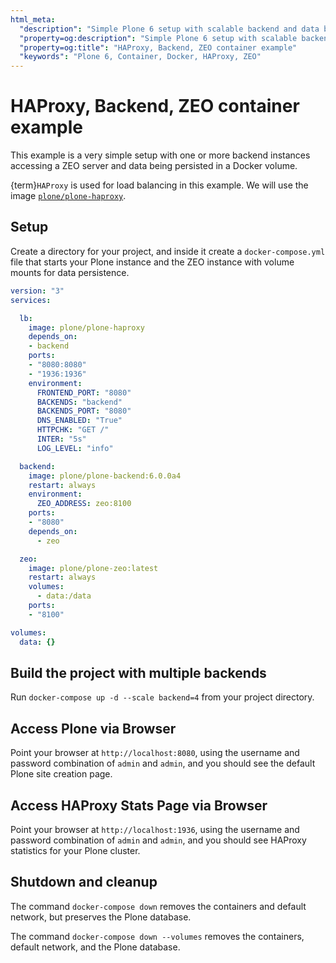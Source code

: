 ```yaml
---
html_meta:
  "description": "Simple Plone 6 setup with scalable backend and data being persisted in a ZEO volume."
  "property=og:description": "Simple Plone 6 setup with scalable backend and data being persisted in a ZEO volume."
  "property=og:title": "HAProxy, Backend, ZEO container example"
  "keywords": "Plone 6, Container, Docker, HAProxy, ZEO"
---
```


# HAProxy, Backend, ZEO container example

This example is a very simple setup with one or more backend instances accessing a ZEO server and data being persisted in a Docker volume.

{term}`HAProxy` is used for load balancing in this example.
We will use the image [`plone/plone-haproxy`](https://github.com/plone/plone-haproxy).


## Setup

Create a directory for your project, and inside it create a `docker-compose.yml` file that starts your Plone instance and the ZEO instance with volume mounts for data persistence.

```yaml
version: "3"
services:

  lb:
    image: plone/plone-haproxy
    depends_on:
    - backend
    ports:
    - "8080:8080"
    - "1936:1936"
    environment:
      FRONTEND_PORT: "8080"
      BACKENDS: "backend"
      BACKENDS_PORT: "8080"
      DNS_ENABLED: "True"
      HTTPCHK: "GET /"
      INTER: "5s"
      LOG_LEVEL: "info"

  backend:
    image: plone/plone-backend:6.0.0a4
    restart: always
    environment:
      ZEO_ADDRESS: zeo:8100
    ports:
    - "8080"
    depends_on:
      - zeo

  zeo:
    image: plone/plone-zeo:latest
    restart: always
    volumes:
      - data:/data
    ports:
    - "8100"

volumes:
  data: {}
```

## Build the project with multiple backends

Run `docker-compose up -d --scale backend=4` from your project directory.

## Access Plone via Browser

Point your browser at `http://localhost:8080`, using the username and password combination of `admin` and `admin`, and you should see the default Plone site creation page.

## Access HAProxy Stats Page via Browser

Point your browser at `http://localhost:1936`, using the username and password combination of `admin` and `admin`, and you should see HAProxy statistics for your Plone cluster.

## Shutdown and cleanup

The command `docker-compose down` removes the containers and default network, but preserves the Plone database.

The command `docker-compose down --volumes` removes the containers, default network, and the Plone database.
